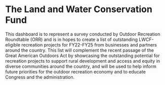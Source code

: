 # The Land and Water Conservation Fund
This dashboard is to represent a survey conducted by Outdoor Recreation Roundtable (ORR) and is in hopes to create a list of outstanding LWCF-eligible recreation projects for FY22-FY25 from businesses and partners around the country. This list will complement the recent passage of the Great American Outdoors Act by showcasing the outstanding potential for recreation projects to support rural development and access and equity in diverse communities around the country, and will be used to help inform future priorities for the outdoor recreation economy and to educate Congress and the administration. 
